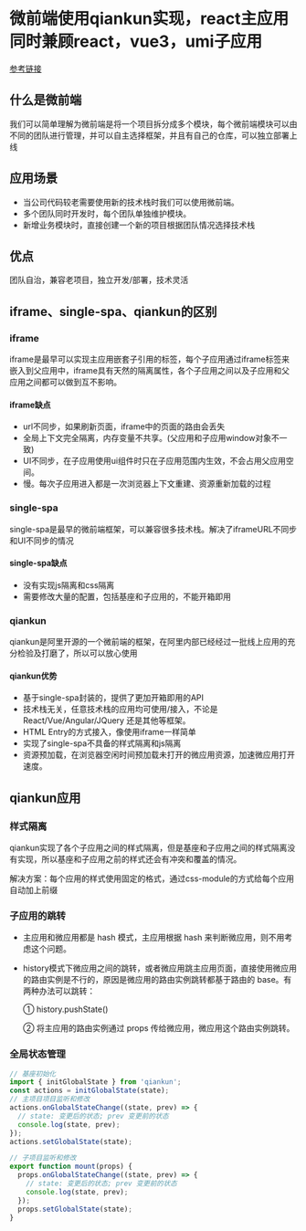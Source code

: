 # 微前端使用qiankun实现，react主应用同时兼顾react，vue3，umi子应用
[参考链接](https://blog.csdn.net/jyl919221lc/article/details/130110455?utm_medium=distribute.pc_relevant.none-task-blog-2~default~baidujs_baidulandingword~default-1-130110455-blog-125187863.235^v43^pc_blog_bottom_relevance_base2&spm=1001.2101.3001.4242.2&utm_relevant_index=4)

## 什么是微前端
我们可以简单理解为微前端是将一个项目拆分成多个模块，每个微前端模块可以由不同的团队进行管理，并可以自主选择框架，并且有自己的仓库，可以独立部署上线

## 应用场景
+ 当公司代码较老需要使用新的技术栈时我们可以使用微前端。
+ 多个团队同时开发时，每个团队单独维护模块。
+ 新增业务模块时，直接创建一个新的项目根据团队情况选择技术栈

## 优点
团队自治，兼容老项目，独立开发/部署，技术灵活

## iframe、single-spa、qiankun的区别
### iframe
iframe是最早可以实现主应用嵌套子引用的标签，每个子应用通过iframe标签来嵌入到父应用中，iframe具有天然的隔离属性，各个子应用之间以及子应用和父应用之间都可以做到互不影响。
#### iframe缺点
+ url不同步，如果刷新页面，iframe中的页面的路由会丢失
+ 全局上下文完全隔离，内存变量不共享。(父应用和子应用window对象不一致)
+ UI不同步，在子应用使用ui组件时只在子应用范围内生效，不会占用父应用空间。
+ 慢。每次子应用进入都是一次浏览器上下文重建、资源重新加载的过程
### single-spa
single-spa是最早的微前端框架，可以兼容很多技术栈。解决了iframeURL不同步和UI不同步的情况
#### single-spa缺点
+ 没有实现js隔离和css隔离
+ 需要修改大量的配置，包括基座和子应用的，不能开箱即用
### qiankun
qiankun是阿里开源的一个微前端的框架，在阿里内部已经经过一批线上应用的充分检验及打磨了，所以可以放心使用
#### qiankun优势
+ 基于single-spa封装的，提供了更加开箱即用的API
+ 技术栈无关，任意技术栈的应用均可使用/接入，不论是 React/Vue/Angular/JQuery 还是其他等框架。
+ HTML Entry的方式接入，像使用iframe一样简单
+ 实现了single-spa不具备的样式隔离和js隔离
+ 资源预加载，在浏览器空闲时间预加载未打开的微应用资源，加速微应用打开速度。


## qiankun应用
### 样式隔离
qiankun实现了各个子应用之间的样式隔离，但是基座和子应用之间的样式隔离没有实现，所以基座和子应用之前的样式还会有冲突和覆盖的情况。

解决方案：每个应用的样式使用固定的格式，通过css-module的方式给每个应用自动加上前缀

### 子应用的跳转
+ 主应用和微应用都是 hash 模式，主应用根据 hash 来判断微应用，则不用考虑这个问题。
+ history模式下微应用之间的跳转，或者微应用跳主应用页面，直接使用微应用的路由实例是不行的，原因是微应用的路由实例跳转都基于路由的 base。有两种办法可以跳转：

    ① history.pushState()

    ② 将主应用的路由实例通过 props 传给微应用，微应用这个路由实例跳转。

### 全局状态管理
``` javascript
// 基座初始化
import { initGlobalState } from 'qiankun';
const actions = initGlobalState(state);
// 主项目项目监听和修改
actions.onGlobalStateChange((state, prev) => {
  // state: 变更后的状态; prev 变更前的状态
  console.log(state, prev);
});
actions.setGlobalState(state);
```
``` javascript
// 子项目监听和修改
export function mount(props) {
  props.onGlobalStateChange((state, prev) => {
    // state: 变更后的状态; prev 变更前的状态
    console.log(state, prev);
  });
  props.setGlobalState(state);
}
```
